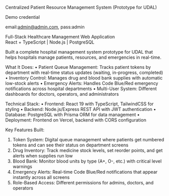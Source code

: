Centralized Patient Resource Management System (Prototype for UDAL)

Demo credential

  email:admin@admin.com, 
  pass:admin

Full-Stack Healthcare Management Web Application  
React + TypeScript | Node.js | PostgreSQL

Built a complete hospital management system prototype for UDAL that helps hospitals manage patients, resources, and emergencies in real-time.

What It Does:
•  Patient Queue Management: Tracks patient tokens by department with real-time status updates (waiting, in-progress, completed)
•  Inventory Control: Manages drug and blood bank supplies with automatic low-stock alerts
•  Emergency Alerts: Handles Code Blue/Red emergency notifications across hospital departments
•  Multi-User System: Different dashboards for doctors, operators, and administrators

Technical Stack:
•  Frontend: React 19 with TypeScript, TailwindCSS for styling
•  Backend: Node.js/Express REST API with JWT authentication
•  Database: PostgreSQL with Prisma ORM for data management
•  Deployment: Frontend on Vercel, backend with CORS configuration

Key Features Built:
1. Token System: Digital queue management where patients get numbered tokens and can see their status on department screens
2. Drug Inventory: Track medicine stock levels, set reorder points, and get alerts when supplies run low
3. Blood Bank: Monitor blood units by type (A+, O-, etc.) with critical level warnings
4. Emergency Alerts: Real-time Code Blue/Red notifications that appear instantly across all screens
5. Role-Based Access: Different permissions for admins, doctors, and operators
